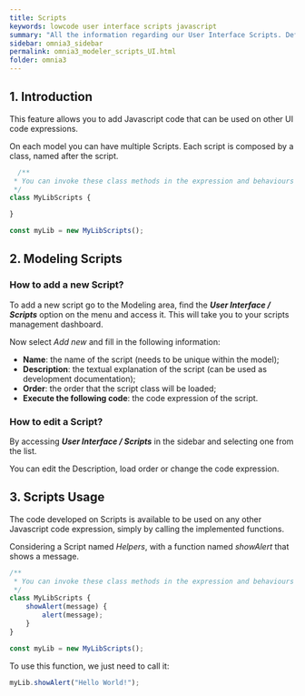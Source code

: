 ```yaml
---
title: Scripts
keywords: lowcode user interface scripts javascript
summary: "All the information regarding our User Interface Scripts. Define JavaScript code that can be used on other UI code expressions."
sidebar: omnia3_sidebar
permalink: omnia3_modeler_scripts_UI.html
folder: omnia3
---
```


## 1. Introduction

This feature allows you to add Javascript code that can be used on other UI code expressions.

On each model you can have multiple Scripts. Each script is composed by a class, named after the script. 


```Javascript
  /** 
 * You can invoke these class methods in the expression and behaviours code. Use the 'helpers' object to do it.
 */
class MyLibScripts {

}

const myLib = new MyLibScripts();
```

## 2. Modeling Scripts

### How to add a new Script?

To add a new script go to the Modeling area, find the **_User Interface / Scripts_** option on the menu and access it. This will take you to your scripts management dashboard.

Now select _Add new_ and fill in the following information:

- **Name**: the name of the script (needs to be unique within the model);
- **Description**: the textual explanation of the script (can be used as development documentation);
- **Order**: the order that the script class will be loaded;
- **Execute the following code**: the code expression of the script.


### How to edit a Script?

By accessing **_User Interface / Scripts_** in the sidebar and selecting one from the list.

You can edit the Description, load order or change the code expression.

## 3. Scripts Usage

The code developed on Scripts is available to be used on any other Javascript code expression, simply by calling the implemented functions.

Considering a Script named _Helpers_, with a function named _showAlert_ that shows a message.

```Javascript
/** 
 * You can invoke these class methods in the expression and behaviours code. Use the 'helpers' object to do it.
 */
class MyLibScripts {
    showAlert(message) {
        alert(message);
    }
}

const myLib = new MyLibScripts();
```

To use this function, we just need to call it:

```Javascript
myLib.showAlert("Hello World!");
```